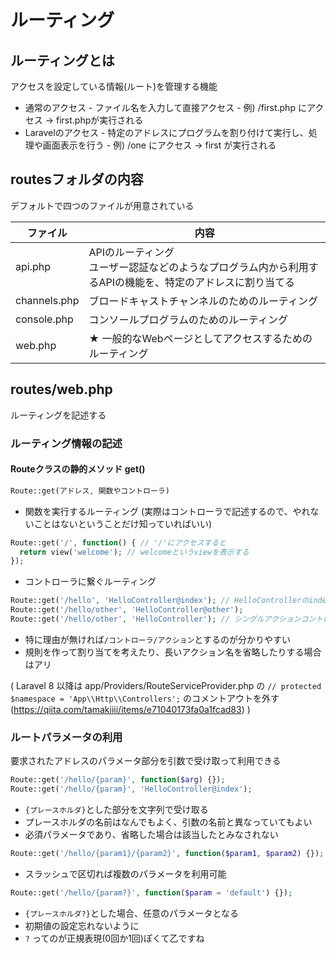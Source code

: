 # ルーティング

## ルーティングとは
アクセスを設定している情報(ルート)を管理する機能

* 通常のアクセス
\- ファイル名を入力して直接アクセス
\- 例) /first.php にアクセス -> first.phpが実行される
* Laravelのアクセス
\- 特定のアドレスにプログラムを割り付けて実行し、処理や画面表示を行う
\- 例) /one にアクセス -> first が実行される

## routesフォルダの内容
デフォルトで四つのファイルが用意されている

| ファイル       | 内容 |
|-             |- |
| api.php      | APIのルーティング<br>ユーザー認証などのようなプログラム内から利用するAPIの機能を、特定のアドレスに割り当てる
| channels.php | ブロードキャストチャンネルのためのルーティング
| console.php  | コンソールプログラムのためのルーティング
| web.php      | ★ 一般的なWebページとしてアクセスするためのルーティング

## routes/web.php
ルーティングを記述する

### ルーティング情報の記述

#### Routeクラスの静的メソッド get()
```php
Route::get(アドレス, 関数やコントローラ)
```

* 関数を実行するルーティング
(実際はコントローラで記述するので、やれないことはないということだけ知っていればいい)
```php
Route::get('/', function() { // '/'にアクセスすると
  return view('welcome'); // welcomeというviewを表示する
});
```

* コントローラに繋ぐルーティング
```php
Route::get('/hello', 'HelloController@index'); // HelloControllerのindexアクション
Route::get('/hello/other', 'HelloController@other');
Route::get('/hello/other', 'HelloController'); // シングルアクションコントローラの場合はアクションを記述しない
```
* 特に理由が無ければ`/コントローラ/アクション`とするのが分かりやすい
* 規則を作って割り当てを考えたり、長いアクション名を省略したりする場合はアリ

(
Laravel 8 以降は
app/Providers/RouteServiceProvider.php の
`// protected $namespace = 'App\\Http\\Controllers';`
のコメントアウトを外す
(https://qiita.com/tamakiiii/items/e71040173fa0a1fcad83)
)

### ルートパラメータの利用

要求されたアドレスのパラメータ部分を引数で受け取って利用できる

```php
Route::get('/hello/{param}', function($arg) {});
Route::get('/hello/{param}', 'HelloController@index');
```

* `{プレースホルダ}`とした部分を文字列で受け取る
* プレースホルダの名前はなんでもよく、引数の名前と異なっていてもよい
* 必須パラメータであり、省略した場合は該当したとみなされない

```php
Route::get('/hello/{param1}/{param2}', function($param1, $param2) {});
```

* スラッシュで区切れば複数のパラメータを利用可能

```php
Route::get('/hello/{param?}', function($param = 'default') {});
```

* `{プレースホルダ?}`とした場合、任意のパラメータとなる
* 初期値の設定忘れないように
* `?` ってのが正規表現(0回か1回)ぽくて乙ですね